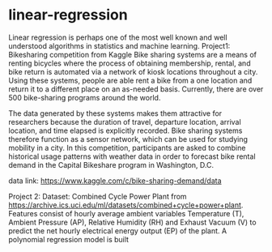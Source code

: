 # linear-regression
Linear regression is perhaps one of the most well known and well understood algorithms in statistics and machine learning.
Project1: Bikesharing competition from Kaggle
Bike sharing systems are a means of renting bicycles where the process of obtaining membership, rental, and bike return is automated via a network of kiosk locations throughout a city. Using these systems, people are able rent a bike from a one location and return it to a different place on an as-needed basis. Currently, there are over 500 bike-sharing programs around the world.

The data generated by these systems makes them attractive for researchers because the duration of travel, departure location, arrival location, and time elapsed is explicitly recorded. Bike sharing systems therefore function as a sensor network, which can be used for studying mobility in a city. In this competition, participants are asked to combine historical usage patterns with weather data in order to forecast bike rental demand in the Capital Bikeshare program in Washington, D.C.

data link: https://www.kaggle.com/c/bike-sharing-demand/data

Project 2: Dataset: Combined Cycle Power Plant from https://archive.ics.uci.edu/ml/datasets/combined+cycle+power+plant.  Features consist of hourly average ambient variables Temperature (T), Ambient Pressure (AP), Relative Humidity (RH) and Exhaust Vacuum (V) to predict the net hourly electrical energy output (EP) of the plant. 
A polynomial regression model is built
